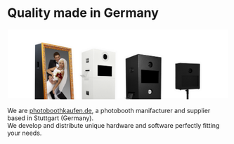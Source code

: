 # Quality made in Germany
![Products](https://github.com/photoboothkaufen/.github/raw/main/profile/banner_products.png)

We are [photoboothkaufen.de](https://photoboothkaufen.de/), a photobooth manifacturer and supplier based in Stuttgart (Germany).
<br>
We develop and distribute unique hardware and software perfectly fitting your needs.
